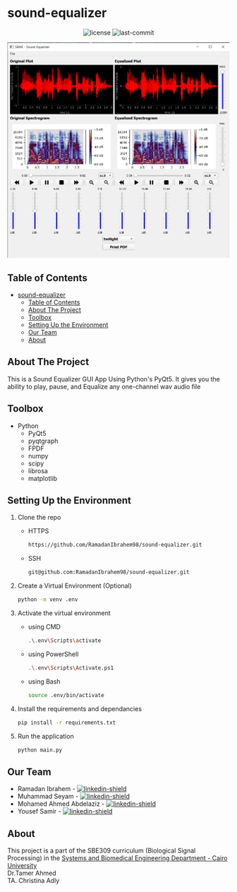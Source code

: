 # sound-equalizer

<p align="center">
  <img src="https://img.shields.io/github/license/RamadanIbrahem98/sound-equalizer?style=plastic&logo=appveyor&color=blue" alt="license" />
  <img src="https://img.shields.io/github/last-commit/RamadanIbrahem98/sound-equalizer?style=plastic&logo=appveyor" alt="last-commit" />
</p>

<p align="center">
    <img src="assets/preview.png" />
</p>

## Table of Contents

- [sound-equalizer](#sound-equalizer)
  - [Table of Contents](#table-of-contents)
  - [About The Project](#about-the-project)
  - [Toolbox](#toolbox)
  - [Setting Up the Environment](#setting-up-the-environment)
  - [Our Team](#our-team)
  - [About](#about)

## About The Project

This is a Sound Equalizer GUI App Using Python's PyQt5. It gives you the ability to play, pause, and Equalize any one-channel wav audio file

## Toolbox

-   Python
    -   PyQt5
    -   pyqtgraph
    -   FPDF
    -   numpy
    -   scipy
    -   librosa
    -   matplotlib

## Setting Up the Environment

1. Clone the repo
    - HTTPS
        ```sh
        https://github.com/RamadanIbrahem98/sound-equalizer.git
        ```
    - SSH
        ```sh
        git@github.com:RamadanIbrahem98/sound-equalizer.git
        ```
1. Create a Virtual Environment (Optional)
    ```sh
    python -m venv .env
    ```
1. Activate the virtual environment

    - using CMD
        ```sh
        .\.env\Scripts\activate
        ```
    - using PowerShell
        ```sh
        .\.env\Scripts\Activate.ps1
        ```
    - using Bash
        ```sh
        source .env/bin/activate
        ```

1. Install the requirements and dependancies
    ```sh
    pip install -r requirements.txt
    ```
1. Run the application
    ```sh
    python main.py
    ```

## Our Team

-   Ramadan Ibrahem - [![linkedin-shield]](https://www.linkedin.com/in/ramadanibrahem/)
-   Muhammad Seyam - [![linkedin-shield]](https://www.linkedin.com/in/mohamed-seyam-91b3b81b7/)
-   Mohamed Ahmed Abdelaziz - [![linkedin-shield]](https://www.linkedin.com/in/mohamed-ahmed-abdelaziz)
-   Yousef Samir - [![linkedin-shield]](https://www.linkedin.com/in/youssef-samir-b24848191)

## About

This project is a part of the SBE309 curriculum (Biological Signal Processing) in the [Systems and Biomedical Engineering Department - Cairo University](http://bmes.cufe.edu.eg/)\
Dr.Tamer Ahmed\
TA. Christina Adly

[linkedin-shield]: https://img.shields.io/badge/-LinkedIn-black.svg?style=flat-square&logo=linkedin&colorB=555
